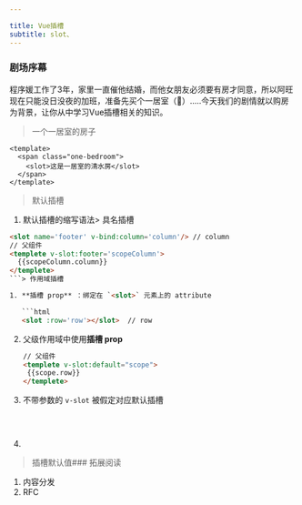 ```yaml
---

title: Vue插槽
subtitle: slot、
---
```


### 剧场序幕

​	程序媛工作了3年，家里一直催他结婚，而他女朋友必须要有房才同意，所以阿旺现在只能没日没夜的加班，准备先买个一居室（🙁）.....今天我们的剧情就以购房为背景，让你从中学习Vue插槽相关的知识。

> 一个一居室的房子

```vue
<template>
  <span class="one-bedroom">
    <slot>这是一居室的清水房</slot>
  </span>
</template>
```

> 默认插槽

1. 默认插槽的缩写语法> 具名插槽

```html
<slot name='footer' v-bind:column='column'/> // column
// 父组件
<templete v-slot:footer='scopeColumn'> 
  {{scopeColumn.column}}
</templete>
```> 作用域插槽

1. **插槽 prop** ：绑定在 `<slot>` 元素上的 attribute 

   ```html
   <slot :row='row'></slot>  // row
   ```

2. 父级作用域中使用**插槽 prop**

   ```html
   // 父组件
   <templete v-slot:default="scope">
    {{scope.row}}
   </templete>
   ```

3. 不带参数的 `v-slot` 被假定对应默认插槽

   ```

   ```

   ​

4. ​

> 插槽默认值### 拓展阅读

1. 内容分发
2. RFC

  [Vue插槽]: https://cn.vuejs.org/v2/guide/components-slots.html&quot;v-slot【slot和slot-scope已被废弃】&quot;

